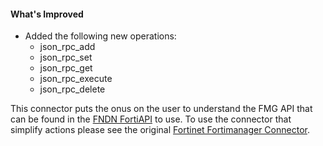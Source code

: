 #### What's Improved

* Added the following new operations:
  * json_rpc_add
  * json_rpc_set
  * json_rpc_get
  * json_rpc_execute
  * json_rpc_delete

This connector  puts the onus on the user to understand the FMG API that can be found in the [FNDN FortiAPI](https://fndn.fortinet.net/index.php?/fortiapi/5-fortimanager/) to use. To use the connector that simplify actions please see the original [Fortinet Fortimanager Connector](https://fortisoar.contenthub.fortinet.com//list.html?contentType=connector&searchContent=Fortinet%20FortiManager).